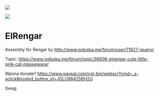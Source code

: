 ![](https://s3.amazonaws.com/f.cl.ly/items/0C3x322g3k3K2D0n1w2H/kekekekekekekkapapaparengar.png)


![](http://i.imgur.com/wc5XSNg.png)


# ElRengar
Assembly for Rengar by http://www.joduska.me/forum/user/71627-jquery/

Topic: https://www.joduska.me/forum/topic/36606-elrengar-cute-little-pink-cat-miauwwww/

Wanna donate? https://www.paypal.com/cgi-bin/webscr?cmd=_s-xclick&hosted_button_id=JGLU98425BH2U



Swag.
